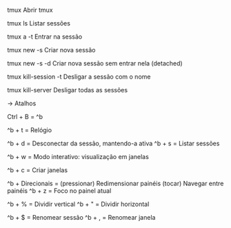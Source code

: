 tmux
Abrir tmux

tmux ls
Listar sessões

tmux a -t 
Entrar na sessão

tmux new -s 
Criar nova sessão

tmux new -s  -d
Criar nova sessão sem entrar nela (detached)

tmux kill-session -t 
Desligar a sessão com o nome

tmux kill-server
Desligar todas as sessões

→ Atalhos

Ctrl + B = ^b

^b + t = Relógio

^b + d = Desconectar da sessão, mantendo-a ativa
^b + s = Listar sessões

^b + w = Modo interativo: visualização em janelas

^b + c = Criar janelas

^b + Direcionais = (pressionar) Redimensionar painéis
                (tocar) Navegar entre painéis
^b + z = Foco no painel atual

^b + % = Dividir vertical
^b + " = Dividir horizontal

^b + $ = Renomear sessão
^b + , = Renomear janela